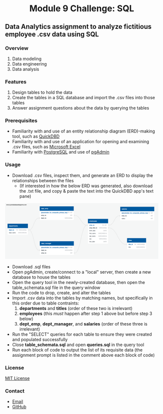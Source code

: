 # <p align="center">Module 9 Challenge: SQL
## Data Analytics assignment to analyze fictitious employee .csv data using SQL
### Overview
1. Data modeling
2. Data engineering
3. Data analysis
### Features
1. Design tables to hold the data
2. Create the tables in a SQL database and import the .csv files into those tables
3. Answer assignment questions about the data by querying the tables
### Prerequisites
- Familiarity with and use of an entity relationship diagram (ERD)-making tool, such as [QuickDBD](https://www.quickdatabasediagrams.com/)
- Familiarity with and use of an application for opening and examining .csv files, such as [Microsoft Excel](https://www.microsoft.com/en-us/microsoft-365/excel)
- Familiarity with [PostgreSQL](https://www.postgresql.org/) and use of [pgAdmin](https://www.pgadmin.org/)
### Usage
- Download .csv files, inspect them, and generate an ERD to display the relationships between the files
  - (If interested in how the below ERD was generated, also download the .txt file, and copy & paste the text into the QuickDBD app's text pane)
<p align="center">
  <img width="900" src="https://github.com/cengelhart0120/sql-challenge/blob/main/ERD.png" alt="ERD of .csv data relationships">
</p>

- Download .sql files
- Open pgAdmin, create/connect to a "local" server, then create a new database to house the tables
- Open the query tool in the newly-created database, then open the table_schemata.sql file in the query window
- Run the code to drop, create, and alter the tables
- Import .csv data into the tables by matching names, but specifically in this order due to table contraints:
  1. **departments** and **titles** (order of these two is irrelevant)
  2. **employees** (this _must_ happen after step 1 above but before step 3 below)
  3. **dept_emp**, **dept_manager**, and **salaries** (order of these three is irrelevant)
- Run the "SELECT" queries for each table to ensure they were created and populated successfully
- Close **table_schemata.sql** and open **queries.sql** in the query tool
- Run each block of code to output the list of its requisite data (the assignment prompt is listed in the comment above each block of code)
### License
[MIT License](https://opensource.org/licenses/MIT)
### Contact
- [Email](mailto:cengelhart@gmail.com)
- [GitHub](https://github.com/cengelhart0120)
